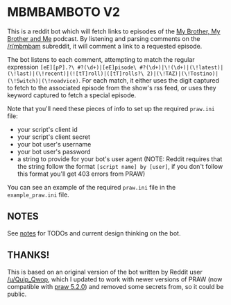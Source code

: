 # MBMBAMBOTO V2 #

This is a reddit bot which will fetch links to episodes of the [My Brother, My Brother and Me](http://www.maximumfun.org/shows/my-brother-my-brother-and-me) podcast. By listening and parsing comments on the [/r/mbmbam](http://mbmbam.reddit.com) subreddit, it will comment a link to a requested episode. 

The bot listens to each comment, attempting to match the regular expression `[eE][pP].?\ #?(\d+)|[eE]pisode\ #?(\d+)|\!(\d+)|(\!latest)|(\!last)|(\!recent)|(![tT]roll)|([tT]rolls?\ 2)|(\!TAZ)|(\!Tostino)|(\!Switch)|(\!noadvice)`. For each match, it either uses the digit captured to fetch to the associated episode from the show's rss feed, or uses they keyword captured to fetch a special episode. 

Note that you'll need these pieces of info to set up the required `praw.ini` file:

* your script's client id 
* your script's client secret 
* your bot user's username 
* your bot user's password 
* a string to provide for your bot's user agent (NOTE: Reddit requires that the string follow the format `[script name] by [user]`, if you don't follow this format you'll get 403 errors from PRAW)

You can see an example of the required `praw.ini` file in the `example_praw.ini` file.

## NOTES
See [notes](notes.md) for TODOs and current design thinking on the bot.

## THANKS!  
This is based on an original version of the bot written by Reddit user [/u/Quip_Qwop](https://bitbucket.org/Quip_Qwop/), which I updated to work with newer versions of PRAW (now compatible with [praw 5.2.0](http://praw.readthedocs.io/en/v5.2.0/)) and removed some secrets from, so it could be public.

